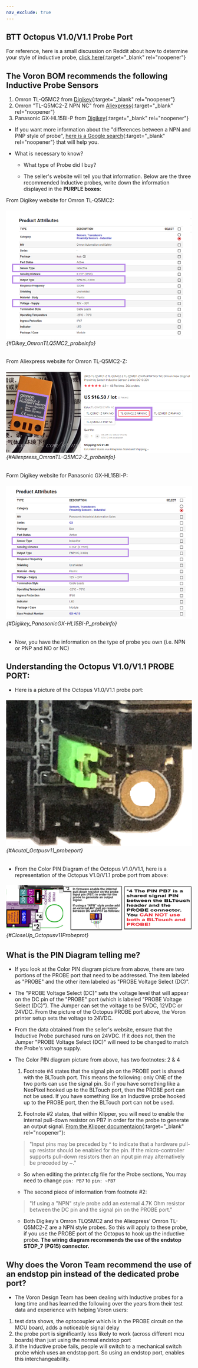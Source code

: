```yaml
---
nav_exclude: true
---
```


## BTT Octopus V1.0/V1.1 Probe Port

For reference, here is a small discussion on Reddit about how to determine your style of inductive probe, [click here](https://www.reddit.com/r/AskElectronics/comments/5zdlmm/help_me_identify_which_inductive_sensor_i_need/){:target="_blank" rel="noopener"}

## The Voron BOM recommends the following Inductive Probe Sensors

1.  Omron TL-Q5MC2 from [Digikey](https://www.digikey.com/en/products/detail/omron-automation-and-safety/tl-q5mc2/2669828){:target="_blank" rel="noopener"}
2.  Omron "TL-Q5MC2-Z NPN NC" from [Aliexpress](https://www.aliexpress.com/item/32442790824.html){:target="_blank" rel="noopener"}
3.  Panasonic GX-HL15BI-P from [Digikey](https://www.digikey.ca/en/products/detail/panasonic-industrial-automation-sales/GX-HL15BI-P/3896953){:target="_blank" rel="noopener"}

* If you want more information about the "differences between a NPN and PNP style of probe", [here is a Google search](https://www.google.com/search?q=NPN+PNP+inductive+sensor&rlz=1C1SQJL_enUS837US837&sxsrf=APq-WBsU3fGY-63GDmolIVZSPNcraR7A_g:1649436226813&source=lnms&tbm=isch&sa=X&ved=2ahUKEwjVx4Pj9IT3AhXlomoFHU94AnYQ_AUoAXoECAEQAw&biw=1305&bih=749&dpr=1.1){:target="_blank" rel="noopener"} that will help you.

* What is necessary to know?

    * What type of Probe did I buy?

    * The seller's website will tell you that information.
    Below are the three recommended Inductive probes, write down the information displayed in the **<span class="color-blind-purple">PURPLE boxes</span>**:

From Digikey website for Omron TL-Q5MC2:
###### ![](./images/Dikey_OmronTLQ5MC2_probeinfo.png) {#Dikey_OmronTLQ5MC2_probeinfo}

From Aliexpress website for Omron TL-Q5MC2-Z:
###### ![](./images/Aliexpress_OmronTL-Q5MC2-Z_probeinfo.png) {#Aliexpress_OmronTL-Q5MC2-Z_probeinfo}

Form Digikey website for Panasonic GX-HL15BI-P:
###### ![](./images/Digikey_PanasonicGX-HL15BI-P_probeinfo.png) {#Digikey_PanasonicGX-HL15BI-P_probeinfo}

* Now, you have the information on the type of probe you own (i.e. NPN or PNP and NO or NC)

## Understanding the Octopus V1.0/V1.1 PROBE PORT:

* Here is a picture of the Octopus V1.0/V1.1 probe port:
###### ![](./images/Acutal_Octpusv11_probeport.png) {#Acutal_Octpusv11_probeport}

* From the Color PIN Diagram of the Octopus V1.0/V1.1, here is a representation of the Octopus V1.0/V1.1 probe port from above:
###### ![](./images/CloseUp_Octopusv11Probeprot.png) {#CloseUp_Octopusv11Probeprot}

## What is the PIN Diagram telling me?

* If you look at the Color PIN diagram picture from above, there are two portions of the PROBE port that need to be addressed.  The item labeled as "PROBE" and the other item labeled as "PROBE Voltage Select (DC)".

* The "PROBE Voltage Select (DC)" sets the voltage level that will appear on the DC pin of the "PROBE" port (which is labeled "PROBE Voltage Select (DC)").  The Jumper can set the voltage to be 5VDC, 12VDC or 24VDC.  From the picture of the Octopus PROBE port above, the Voron printer setup sets the voltage to 24VDC.

* From the data obtained from the seller's website, ensure that the Inductive Probe purchased runs on 24VDC.  If it does not, then the Jumper "PROBE Voltage Select (DC)" will need to be changed to match the Probe's voltage supply.

* The Color PIN diagram picture from above, has two footnotes: 2 & 4

    1. Footnote #4 states that the signal pin on the PROBE port is shared with the BLTouch port.  This means the following: only ONE of the two ports can use the signal pin.  So if you have something like a NeoPixel hooked up to the BLTouch port, then the PROBE port can not be used. If you have something like an Inductive probe hooked up to the PROBE port, then the BLTouch port can not be used.

    2. Footnote #2 states, that within Klipper, you will need to enable the internal pull-down resistor on PB7 in order for the probe to generate an output signal. [From the Klipper documentaion](https://www.klipper3d.org/Config_Reference.html#micro-controller-configuration){:target="_blank" rel="noopener"}:

    >"Input pins may be preceded by ^ to indicate that a hardware pull-up resistor should be enabled for the pin. If the micro-controller supports pull-down resistors then an input pin may alternatively be preceded by ~."

    * So when editing the printer.cfg file for the Probe sections, You may need to change ``pin: PB7`` to ``pin: ~PB7``

    * The second piece of information from footnote #2:

    > "If using a "NPN" style probe add an external 4.7K Ohm resistor between the DC pin and the signal pin on the PROBE port."

   * Both Digikey's Omron TLQ5MC2 and the Aliexpress' Omron TL-Q5MC2-Z are a NPN style probes.  So this will apply to these probe, if you use the PROBE port of the Octopus to hook up the inductive probe.  **The wiring diagram recommends the use of the endstop STOP_7 (PG15) connector.**

## Why does the Voron Team recommend the use of an endstop pin instead of the dedicated probe port?

*  The Voron Design Team has been dealing with Inductive probes for a long time and has learned the following over the years from their test data and experience with helping Voron users:

1. test data shows, the optocoupler which is in the PROBE circuit on the MCU board, adds a noticeable signal delay
2. the probe port is significantly less likely to work (across different mcu boards) than just using the normal endstop port
3. if the Inductive probe fails, people will switch to a mechanical switch probe which uses an endstop port.  So using an endstop port, enables this interchangeability.